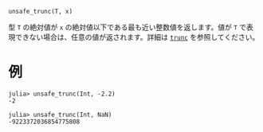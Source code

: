 ```
unsafe_trunc(T, x)
```

型 `T` の絶対値が `x` の絶対値以下である最も近い整数値を返します。値が `T` で表現できない場合は、任意の値が返されます。詳細は [`trunc`](@ref) を参照してください。

# 例

```jldoctest
julia> unsafe_trunc(Int, -2.2)
-2

julia> unsafe_trunc(Int, NaN)
-9223372036854775808
```
